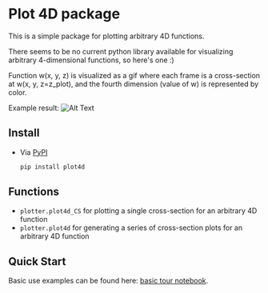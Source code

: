 # Plot 4D package

This is a simple package for plotting arbitrary 4D functions.

There seems to be no current python library available for visualizing arbitrary 4-dimensional functions, so here's one :)

Function w(x, y, z) is visualized as a gif where each frame is a cross-section at w(x, y, z=z_plot), and the fourth dimension (value of w) is represented by color.

Example result:
![Alt Text](https://github.com/yubinhu/plot4d/blob/main/tests/example.gif)

## Install

- Via [PyPI](https://pypi.org/project/plot4d/)

  ```sh
  pip install plot4d
  ```

## Functions

- `plotter.plot4d_CS` for plotting a single cross-section for an arbitrary 4D function
- `plotter.plot4d` for generating a series of cross-section plots for an arbitrary 4D function

## Quick Start
Basic use examples can be found here: [basic tour notebook](https://github.com/yubinhu/plot4d/blob/main/tests/example.ipynb).
